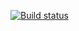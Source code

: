 [![Build status](https://ci.appveyor.com/api/projects/status/jyaohe79w25wblla?svg=true)](https://ci.appveyor.com/project/Maksim-Shalaev/carddelivery)
